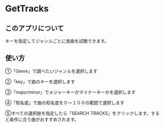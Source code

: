 # GetTracks


## このアプリについて
 キーを指定してジャンルごとに楽曲を試聴できます。
 
 
## 使い方
<p>①「Genre」で調べたいジャンルを選択します</p>
<p>②「key」で曲のキーを選択します</p>
<p>③「major/minor」でメジャーキーかマイナーキーかを選択します</p>
<p>④「知名度」で曲の知名度を０〜１００の範囲で選択します</p>
<p>⑤すべての選択肢を指定したら「SEARCH TRACKS」をクリックします。すると条件に合う曲がおすすめされます。</p>



